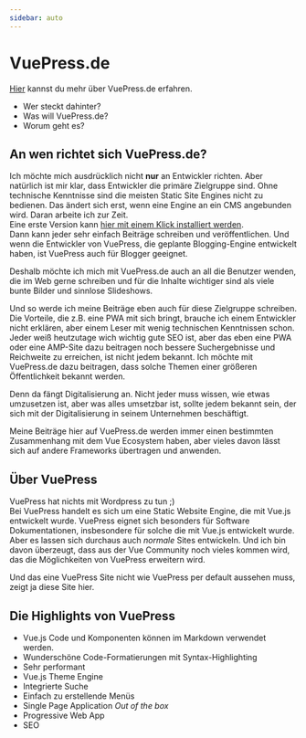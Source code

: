 ```yaml
---
sidebar: auto
---
```


# VuePress.de
[Hier](/about/) kannst du mehr über VuePress.de erfahren.  
- Wer steckt dahinter?
- Was will VuePress.de?
- Worum geht es?

## An wen richtet sich VuePress.de?
Ich möchte mich ausdrücklich nicht **nur** an Entwickler richten. Aber natürlich ist mir klar, dass Entwickler die primäre Zielgruppe sind. Ohne technische Kenntnisse sind die meisten Static Site Engines nicht zu bedienen. Das ändert sich erst, wenn eine Engine an ein CMS angebunden wird. Daran arbeite ich zur Zeit.  
Eine erste Version kann [hier mit einem Klick installiert werden](/one-click-deploy).  
Dann kann jeder sehr einfach Beiträge schreiben und veröffentlichen. Und wenn die Entwickler von VuePress, die geplante Blogging-Engine entwickelt haben, ist VuePress auch für Blogger geeignet.

Deshalb möchte ich mich mit VuePress.de auch an all die Benutzer wenden, die im Web gerne schreiben und für die Inhalte wichtiger sind als viele bunte Bilder und sinnlose Slideshows.

Und so werde ich meine Beiträge eben auch für diese Zielgruppe schreiben. Die Vorteile, die z.B. eine PWA mit sich bringt, brauche ich einem Entwickler nicht erklären, aber einem Leser mit wenig technischen Kenntnissen schon. Jeder weiß heutzutage wich wichtig gute SEO ist, aber das eben eine PWA oder eine AMP-Site dazu beitragen noch bessere Suchergebnisse und Reichweite zu erreichen, ist nicht jedem bekannt. Ich möchte mit VuePress.de dazu beitragen, dass solche Themen einer größeren Öffentlichkeit bekannt werden.

Denn da fängt Digitalisierung an. Nicht jeder muss wissen, wie etwas umzusetzen ist, aber was alles umsetzbar ist, sollte jedem bekannt sein, der sich mit der Digitalisierung in seinem Unternehmen beschäftigt.

Meine Beiträge hier auf VuePress.de werden immer einen bestimmten Zusammenhang mit dem Vue Ecosystem haben, aber vieles davon lässt sich auf andere Frameworks übertragen und anwenden. 

## Über VuePress
VuePress hat nichts mit Wordpress zu tun ;)  
Bei VuePress handelt es sich um eine Static Website Engine, die mit Vue.js entwickelt wurde. VuePress eignet sich besonders für Software Dokumentationen, insbesondere für solche die mit Vue.js entwickelt wurde.  
Aber es lassen sich durchaus auch *normale* Sites entwickeln. Und ich bin davon überzeugt, dass aus der Vue Community noch vieles kommen wird, das die Möglichkeiten von VuePress erweitern wird.

Und das eine VuePress Site nicht wie VuePress per default aussehen muss, zeigt ja diese Site hier.

## Die Highlights von VuePress
- Vue.js Code und Komponenten können im Markdown verwendet werden.
- Wunderschöne Code-Formatierungen mit Syntax-Highlighting
- Sehr performant
- Vue.js Theme Engine
- Integrierte Suche 
- Einfach zu erstellende Menüs
- Single Page Application *Out of the box*
- Progressive Web App
- SEO

